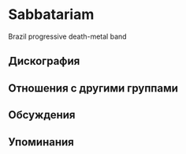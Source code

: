 # Sabbatariam

Brazil progressive death-metal band

## Дискография


## Отношения с другими группами


## Обсуждения


## Упоминания

